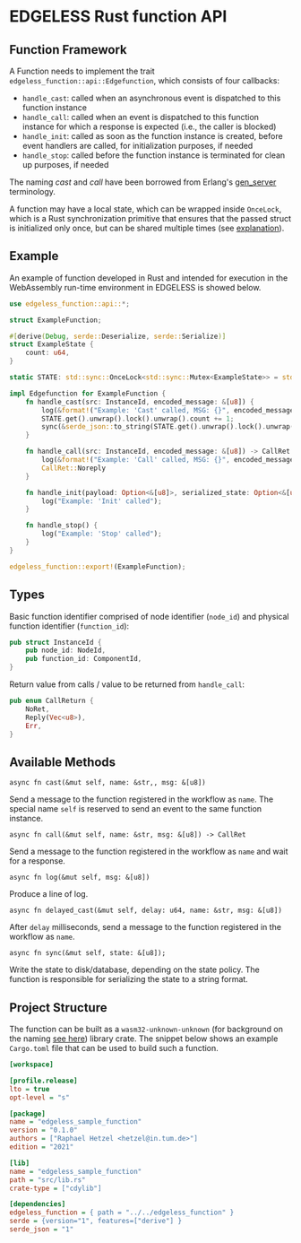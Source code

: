 # EDGELESS Rust function API

## Function Framework

A Function needs to implement the trait `edgeless_function::api::Edgefunction`, which consists of four callbacks:

- `handle_cast`: called when an asynchronous event is dispatched to this
  function instance
- `handle_call`: called when an event is dispatched to this function instance
  for which a response is expected (i.e., the caller is blocked)
- `handle_init`: called as soon as the function instance is created, before
  event handlers are called, for initialization purposes, if needed
- `handle_stop`: called before the function instance is terminated for
  clean up purposes, if needed

The naming _cast_ and _call_ have been borrowed from Erlang's [gen_server](https://www.erlang.org/doc/man/gen_server.html) terminology.

A function may have a local state, which can be wrapped inside `OnceLock`, which is a Rust synchronization primitive that ensures that the passed struct is initialized only once, but can be shared multiple times (see [explanation](https://www.dotnetperls.com/oncelock-rust)).

## Example

An example of function developed in Rust and intended for execution in the
WebAssembly run-time environment in EDGELESS is showed below.

```rust
use edgeless_function::api::*;

struct ExampleFunction;

#[derive(Debug, serde::Deserialize, serde::Serialize)]
struct ExampleState {
    count: u64,
}

static STATE: std::sync::OnceLock<std::sync::Mutex<ExampleState>> = std::sync::OnceLock::new();

impl Edgefunction for ExampleFunction {
    fn handle_cast(src: InstanceId, encoded_message: &[u8]) {
        log(&format!("Example: 'Cast' called, MSG: {}", encoded_message));
        STATE.get().unwrap().lock().unwrap().count += 1;
        sync(&serde_json::to_string(STATE.get().unwrap().lock().unwrap().deref()).unwrap());
    }

    fn handle_call(src: InstanceId, encoded_message: &[u8]) -> CallRet {
        log(&format!("Example: 'Call' called, MSG: {}", encoded_message));
        CallRet::Noreply
    }

    fn handle_init(payload: Option<&[u8]>, serialized_state: Option<&[u8]>) {
        log("Example: 'Init' called");
    }

    fn handle_stop() {
        log("Example: 'Stop' called");
    }
}

edgeless_function::export!(ExampleFunction);
```

## Types

Basic function identifier comprised of node identifier (`node_id`) and
physical function identifier (`function_id`):

```rust
pub struct InstanceId {
    pub node_id: NodeId,
    pub function_id: ComponentId,
}
```

Return value from calls / value to be returned from `handle_call`:

```rust
pub enum CallReturn {
    NoRet,
    Reply(Vec<u8>),
    Err,
}
```

## Available Methods

`async fn cast(&mut self, name: &str,, msg: &[u8])`

Send a message to the function registered in the workflow as `name`.
The special name `self` is reserved to send an event to the same function
instance.

`async fn call(&mut self, name: &str, msg: &[u8]) -> CallRet`

Send a message to the function registered in the workflow as `name` and wait for a response.

`async fn log(&mut self, msg: &[u8])`

Produce a line of log.

`async fn delayed_cast(&mut self, delay: u64, name: &str, msg: &[u8])`

After `delay` milliseconds, send a message to the function registered in
the workflow as `name`.

`async fn sync(&mut self, state: &[u8]);`

Write the state to disk/database, depending on the state policy.
The function is responsible for serializing the state to a string format.

## Project Structure

The function can be built as a `wasm32-unknown-unknown` (for background on
the naming [see here](https://github.com/rustwasm/wasm-bindgen/issues/979))
library crate.
The snippet below shows an example `Cargo.toml` file that can be used to build
such a function.

```ini
[workspace]

[profile.release]
lto = true
opt-level = "s"

[package]
name = "edgeless_sample_function"
version = "0.1.0"
authors = ["Raphael Hetzel <hetzel@in.tum.de>"]
edition = "2021"

[lib]
name = "edgeless_sample_function"
path = "src/lib.rs"
crate-type = ["cdylib"]

[dependencies]
edgeless_function = { path = "../../edgeless_function" }
serde = {version="1", features=["derive"] }
serde_json = "1"
```


